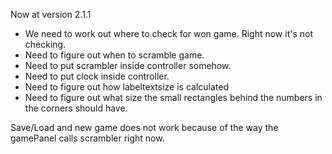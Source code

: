 Now at version 2.1.1

- We need to work out where to check for won game. Right now it's not checking. 
- Need to figure out when to scramble game. 
- Need to put scrambler inside controller somehow. 
- Need to put clock inside controller. 
- Need to figure out how labeltextsize is calculated
- Need to figure out what size the small rectangles behind the numbers in the corners should have. 

Save/Load and new game does not work because of the way the gamePanel calls scrambler right now. 
